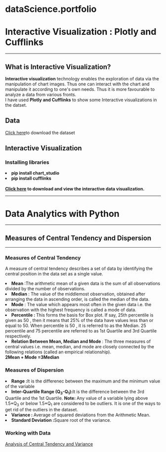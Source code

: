 # dataScience.portfolio
 <h1>Interactive Visualization : Plotly and Cufflinks</h1>
    <hr size="4" noshade>
    <h2>What is Interactive Visualization?</h2>
    <div>
        <b>Interactive visualization</b> technology enables the exploration of data via the 
        manipulation of chart images. Thus one can interact with the chart and manipulate it 
        according to one's own needs. Thus it is more favourable to analyze a data from various
        fronts.
        <br>
        I have used <b>Plotly and Cufflinks</b> to show some Interactive visualizations in 
        the datset.
    </div>
    <h2>Data</h2>
    <div>
        <a href="https://www.kaggle.com/shekpaul/global-superstore">Click here</a>to download 
        the dataset
    </div>
    <h2>Interactive Visualization</h2>
    <div>
        <h3>Installing libraries</h3>
        <li>
            <b>pip install chart_studio</b>
        </li>
        <li>
            <b>pip install cufflinks</b>
        </li>
        <br>
        <b>
            <a href="https://nbviewer.jupyter.org/github/BinayakBasu/dataScience.portfolio/blob/da0489b500bc816be6e37cec300534d11919436b/Interactive_%20Visualization.ipynb">
                Click here</a> to download and view the interactive data visualization.
        </b>
    </div>
    <hr size="10" noshade>
<h1>Data Analytics with Python</h1>
    <hr color="#fe8e28" size="4" noshade>
    <h2>Measures of Central Tendency and Dispersion</h2>
    <hr color="#fe8e28" size="2" noshade>
    <div>
        <h3>Measures of Central Tendency</h3>
        <p>A measure of central tendency describes a set of data by identifying the central 
            position in the data set as a single value.</p>
        <li>
            <b>Mean</b> :The arithmetic mean of a given data is the sum of all observations divided 
            by the number of observations.
        </li>
        <li>
            <b>Median</b> : The value of the middlemost observation, obtained after arranging the data 
            in ascending order, is called the median of the data.
        </li>
        <li>
            <b>Mode</b> : The value which appears most often in the given data i.e. the observation 
            with the highest frequency is called a mode of data.
        </li>
        <li>
            <b>Percentile : </b>This forms the basis for Box plot. If say, 25th percentile 
            is given as 50 , then it means that 25% of the data have values less than or 
            equal to 50. When percentile is 50 , it is referred to as the Median. 25 percentile 
            and 75 percentile are referred to as 1st Quartile and 3rd Quartile respectively.
        </li>
        <li>
            <b>Relation Between Mean, Median and Mode </b>: The three measures of central values 
            i.e. mean, median, and mode are closely connected by the following relations 
            (called an empirical relationship). 
            <br>
            <b>2Mean + Mode =3Median</b>
        </li>
        <h3>Measures of Dispersion</h3>
        <li>
            <b>Range :</b>It is the differenec between the maximum and the minimum value of the 
            variable 
        </li>
        <li>
            <b>Inter-Quartile Range (Q<sub>3</sub>-Q<sub>1</sub>):</b>It is the difference 
            between the 3rd Quartile and the 1st Quartile. <b> Note: </b>Any value of a 
            variable lying above 1.5*Q<sub>3</sub> or below 1.5*Q<sub>1</sub> are considered 
            to be outliers. It is one of the ways to get rid of the outliers in the dataset.
        </li>
        <li>
            <b>Variance : </b>Average of squared deviations from the Arithmetic Mean.
        </li>
        <li>
            <b>Standard Deviation :</b>Square root of the variance.
        </li>
        <h3>Working with Data</h3>
        <a href="https://github.com/BinayakBasu/dataScience.portfolio/blob/main/analysis%20of%20central%20tendency%20and%20dispersion.ipynb">Analysis of Central Tendency and Variance</a>
    </div>
